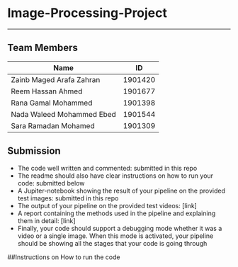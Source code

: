 # Image-Processing-Project
--------------------------------------------------------------------------------------------------------------------------------------------------------
## Team Members

Name              | ID
------------------|---------------
Zainb Maged Arafa Zahran|1901420
Reem Hassan Ahmed |1901677
Rana Gamal Mohammed|1901398
Nada Waleed Mohammed Ebed| 1901544
Sara Ramadan Mohamed |1901309


## Submission

- The code well written and commented:
submitted in this repo
- The readme should also have clear instructions on how to run your code:
submitted below
- A Jupiter-notebook showing the result of your pipeline on the provided test images:
submitted in this repo
- The output of your pipeline on the provided test videos:
[link]
- A report containing the methods used in the pipeline and explaining them in detail:
[link]
- Finally, your code should support a debugging mode whether it was a video or a single image.
When this mode is activated, your pipeline should be showing all the stages that your code is
going through

##Instructions on How to run the code
